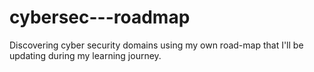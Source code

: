 # cybersec---roadmap
Discovering cyber security domains using my own road-map that I'll be updating during my learning journey.
